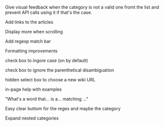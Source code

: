 Give visual feedback when the category is not a valid one fromt the list
and prevent API calls using it if that's the case.

Add links to the articles

Display more when scrolling

Add regexp match bar

Formatting improvements

check box to ingore case (on by default)

check box to ignore the parenthetical disambiguation

hidden select box to choose a new wiki URL

in-page help with examples

"What's a word that... is a... matching ..."

Easy clear buttom for the regex and maybe the category

Expand nested categories

